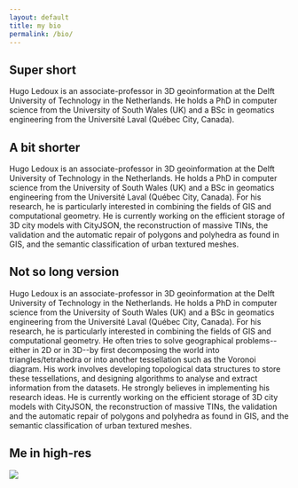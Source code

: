 ```yaml
---
layout: default
title: my bio
permalink: /bio/
---
```


## Super short

Hugo Ledoux is an associate-professor in 3D geoinformation at the Delft University of Technology in the Netherlands. He holds a PhD in computer science from the University of South Wales (UK) and a BSc in geomatics engineering from the Université Laval (Québec City, Canada).


## A bit shorter

Hugo Ledoux is an associate-professor in 3D geoinformation at the Delft University of Technology in the Netherlands. He holds a PhD in computer science from the University of South Wales (UK) and a BSc in geomatics engineering from the Université Laval (Québec City, Canada). For his research, he is particularly interested in combining the fields of GIS and computational geometry. He is currently working on the efficient storage of 3D city models with CityJSON, the reconstruction of massive TINs, the validation and the automatic repair of polygons and polyhedra as found in GIS, and the semantic classification of urban textured meshes.


## Not so long version

Hugo Ledoux is an associate-professor in 3D geoinformation at the Delft University of Technology in the Netherlands. He holds a PhD in computer science from the University of South Wales (UK) and a BSc in geomatics engineering from the Université Laval (Québec City, Canada). For his research, he is particularly interested in combining the fields of GIS and computational geometry. He often tries to solve geographical problems--either in 2D or in 3D--by first decomposing the world into triangles/tetrahedra or into another tessellation such as the Voronoi diagram. His work involves developing topological data structures to store these tessellations, and designing algorithms to analyse and extract information from the datasets. He strongly believes in implementing his research ideas. He is currently working on the efficient storage of 3D city models with CityJSON, the reconstruction of massive TINs, the validation and the automatic repair of polygons and polyhedra as found in GIS, and the semantic classification of urban textured meshes.


## Me in high-res 

<img src="{{ site.baseurl }}/img/me_highres.png">